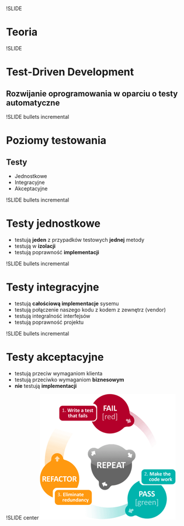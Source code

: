 !SLIDE
# Teoria #

!SLIDE
# Test-Driven Development #
## Rozwijanie oprogramowania w oparciu o testy **automatyczne** ##

!SLIDE bullets incremental
# Poziomy testowania #
## Testy ##
* Jednostkowe
* Integracyjne
* Akceptacyjne

!SLIDE bullets incremental
# Testy jednostkowe #
* testują **jeden** z przypadków testowych **jednej** metody
* testują w **izolacji**
* testują poprawność **implementacji**

!SLIDE bullets incremental
# Testy integracyjne
* testują **całościową implementacje** sysemu
* testują połączenie naszego kodu z kodem z zewnętrz (vendor)
* testują integralność interfejsów
* testują poprawność projektu

!SLIDE bullets incremental
# Testy akceptacyjne
* testują przeciw wymaganiom klienta
* testują przeciwko wymaganiom **biznesowym**
* **nie** testują **implementacji**

!SLIDE center
![TDD Diagram](tdd-red-green-refactor-diagram.gif)